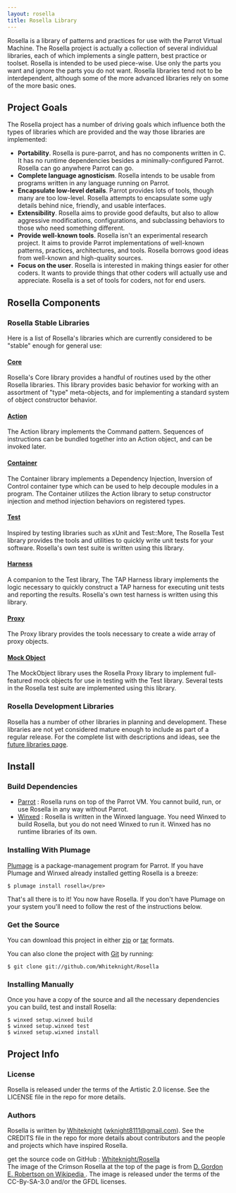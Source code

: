 ```yaml
---
layout: rosella
title: Rosella Library
---
```


Rosella is a library of patterns and practices for use with the Parrot Virtual
Machine. The Rosella project is actually a collection of several individual
libraries, each of which implements a single pattern, best practice or
toolset. Rosella is intended to be used piece-wise. Use only the parts you
want and ignore the parts you do not want. Rosella libraries tend not to be
interdependent, although some of the more advanced libraries rely on some of
the more basic ones.

## Project Goals

The Rosella project has a number of driving goals which influence both the
types of libraries which are provided and the way those libraries are
implemented:

* **Portability**. Rosella is pure-parrot, and has no components written in C.
  It has no runtime dependencies besides a minimally-configured Parrot.
  Rosella can go anywhere Parrot can go.
* **Complete language agnosticism**. Rosella intends to be usable from
  programs written in any language running on Parrot.
* **Encapsulate low-level details**. Parrot provides lots of tools, though
  many are too low-level. Rosella attempts to encapsulate some ugly details
  behind nice, friendly, and usable interfaces.
* **Extensibility**. Rosella aims to provide good defaults, but also to allow
  aggressive modifications, configurations, and subclassing behaviors to those
  who need something different.
* **Provide well-known tools**. Rosella isn't an experimental research
  project. It aims to provide Parrot implementations of well-known patterns,
  practices, architectures, and tools. Rosella borrows good ideas from
  well-known and high-quality sources.
* **Focus on the user**. Rosella is interested in making things easier for
  other coders. It wants to provide things that other coders will actually use
  and appreciate. Rosella is a set of tools for coders, not for end users.

## Rosella Components

### Rosella Stable Libraries

Here is a list of Rosella's libraries which are currently
considered to be "stable" enough for general use:

#### [Core](/Rosella/libraries/core.html)

Rosella's Core library provides a handful of routines used by
the other Rosella libraries. This library provides basic behavior
for working with an assortment of "type" meta-objects, and for
implementing a standard system of object constructor behavior.

#### [Action](/Rosella/libraries/action.html)

The Action library implements the Command pattern. Sequences of
instructions can be bundled together into an Action object, and
can be invoked later.

#### [Container](/Rosella/libraries/container.html)

The Container library implements a Dependency Injection, Inversion
of Control container type which can be used to help decouple
modules in a program. The Container utilizes the Action library
to setup constructor injection and method injection behaviors
on registered types.

#### [Test](/Rosella/libraries/test.html)

Inspired by testing libraries such as xUnit and Test::More,
The Rosella Test library provides the tools and utilities to
quickly write unit tests for your software. Rosella's own test
suite is written using this library.

#### [Harness](/Rosella/libraries/harness.html)

A companion to the Test library, The TAP Harness library
implements the logic necessary to quickly construct a TAP harness
for executing unit tests and reporting the results. Rosella's own
test harness is written using this library.

#### [Proxy](/Rosella/libraries/proxy.html)

The Proxy library provides the tools necessary to create a wide
array of proxy objects.

#### [Mock Object](/Rosella/libraries/mockobject.html)

The MockObject library uses the Rosella Proxy library to implement
full-featured mock objects for use in testing with the Test
library. Several tests in the Rosella test suite are implemented
using this library.

### Rosella Development Libraries

Rosella has a number of other libraries in planning and development. These
libraries are not yet considered mature enough to include as part of a
regular release. For the complete list with descriptions and ideas, see the
[future libraries page](/Rosella/libraries/future.html).

## Install

### Build Dependencies

* [Parrot](http://github.com/parrot/parrot) : Rosella runs on top of the
  Parrot VM. You cannot build, run, or use Rosella in any way without Parrot.
* [Winxed](http://code.google.com/p/winxed) : Rosella is written in the
  Winxed language. You need Winxed to build Rosella, but you do not need
  Winxed to run it. Winxed has no runtime libraries of its own.

### Installing With Plumage

[Plumage](http://github.com/parrot/plumage) is a
package-management program for Parrot. If you have Plumage
and Winxed already installed getting Rosella is a breeze:

    $ plumage install rosella</pre>

That's all there is to it! You now have Rosella. If you don't have
Plumage on your system you'll need to follow the rest of the
instructions below.

### Get the Source

You can download this project in either
[zip](http://github.com/Whiteknight/Rosella/zipball/master) or
[tar](http://github.com/Whiteknight/Rosella/tarball/master) formats.

You can also clone the project with [Git](http://git-scm.com)
by running:

    $ git clone git://github.com/Whiteknight/Rosella

### Installing Manually

Once you have a copy of the source and all the necessary
dependencies you can build, test and install Rosella:

    $ winxed setup.winxed build
    $ winxed setup.winxed test
    $ winxed setup.wixned install

## Project Info

### License

Rosella is released under the terms of the Artistic 2.0 license.
See the LICENSE file in the repo for more details.

### Authors

Rosella is written by [Whiteknight](http://whiteknight.github.com)
(wknight8111@gmail.com). See the CREDITS file in the repo for more details
about contributors and the people and projects which have inspired Rosella.

<div class="footer">
    get the source code on GitHub :
    <a href="http://github.com/Whiteknight/Rosella">Whiteknight/Rosella</a>
    <br/>
    The image of the Crimson Rosella at the top of the page is from
    <a href="http://commons.wikimedia.org/wiki/File:Crimson_Rosella,_Culburra_Beech.jpg">
        D. Gordon E. Robertson on Wikipedia
    </a>. The image is released under the terms of the CC-By-SA-3.0 and/or
    the GFDL licenses.
</div>

